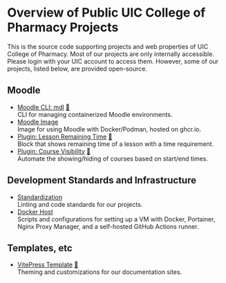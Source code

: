 # Overview of Public UIC College of Pharmacy Projects

This is the source code supporting projects and web properties of UIC College of Pharmacy.
Most of our projects are only internally accessible. Please login with your UIC account to
access them. However, some of our projects, listed below, are provided open-source.

## Moodle

- [Moodle CLI: mdl](https://github.com/uicpharm/mdl#readme)
  [📝](https://mdl.docs.uicpharm.dev)  
  CLI for managing containerized Moodle environments.
- [Moodle Image](https://github.com/uicpharm/moodle#readme)  
  Image for using Moodle with Docker/Podman, hosted on ghcr.io.
- [Plugin: Lesson Remaining Time](https://github.com/uicpharm/moodle-block_lesson_remaining_time)
  [📝](https://remainingtime.docs.uicpharm.dev)  
  Block that shows remaining time of a lesson with a time requirement.
- [Plugin: Course Visibility](https://github.com/uicpharm/moodle-local_coursevis)
  [📝](https://coursevis.docs.uicpharm.dev)  
  Automate the showing/hiding of courses based on start/end times.

## Development Standards and Infrastructure

- [Standardization](https://github.com/uicpharm/standardization#readme)  
  Linting and code standards for our projects.
- [Docker Host](https://github.com/uicpharm/docker-host#readme)  
  Scripts and configurations for setting up a VM with Docker, Portainer, Nginx Proxy
  Manager, and a self-hosted GitHub Actions runner.

## Templates, etc

- [VitePress Template](https://github.com/uicpharm/vitepress-theme#readme)
  [📝](https://vitepress-theme.docs.uicpharm.dev)  
  Theming and customizations for our documentation sites.
